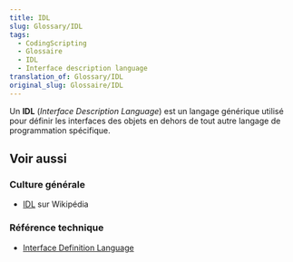 ```yaml
---
title: IDL
slug: Glossary/IDL
tags:
  - CodingScripting
  - Glossaire
  - IDL
  - Interface description language
translation_of: Glossary/IDL
original_slug: Glossaire/IDL
---
```

Un **IDL** (_Interface Description Language_) est un langage générique utilisé pour définir les interfaces des objets en dehors de tout autre langage de programmation spécifique.

## Voir aussi

### Culture générale

- [IDL](https://fr.wikipedia.org/wiki/Interface_Description_Language) sur Wikipédia

### Référence technique

- [Interface Definition Language](http://www.eecs.berkeley.edu/~messer/netappc/Supplements/10-idl.pdf)

